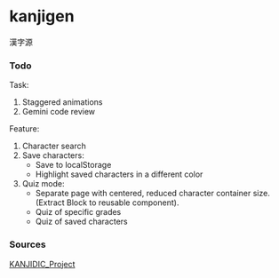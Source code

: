 # kanjigen

漢字源

### Todo

Task:  
1. Staggered animations
2. Gemini code review

Feature:  
1. Character search
2. Save characters:
    - Save to localStorage
    - Highlight saved characters in a different color
3. Quiz mode:
    - Separate page with centered, reduced character container size. (Extract Block to reusable component).
    - Quiz of specific grades
    - Quiz of saved characters

### Sources

[KANJIDIC_Project](https://www.edrdg.org/wiki/index.php/KANJIDIC_Project)